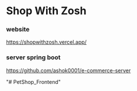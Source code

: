 # Shop With Zosh

### website
https://shopwithzosh.vercel.app/

### server spring boot
https://github.com/ashok0001/e-commerce-server




"# PetShop_Frontend" 
